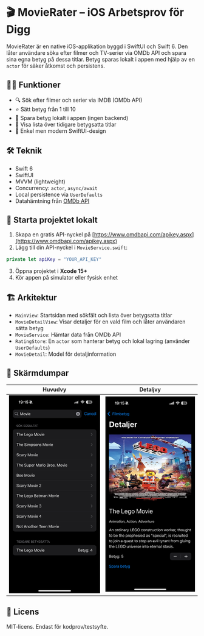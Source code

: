 
# 🎬 MovieRater – iOS Arbetsprov för Digg

MovieRater är en native iOS-applikation byggd i SwiftUI och Swift 6. Den låter användare söka efter filmer och TV-serier via OMDb API och spara sina egna betyg på dessa titlar. Betyg sparas lokalt i appen med hjälp av en `actor` för säker åtkomst och persistens.

## 🧑‍💻 Funktioner

- 🔍 Sök efter filmer och serier via IMDB (OMDb API)
- ⭐ Sätt betyg från 1 till 10
- 💾 Spara betyg lokalt i appen (ingen backend)
- 📜 Visa lista över tidigare betygsatta titlar
- 🎨 Enkel men modern SwiftUI-design

## 🛠 Teknik

- Swift 6
- SwiftUI
- MVVM (lightweight)
- Concurrency: `actor`, `async/await`
- Local persistence via `UserDefaults`
- Datahämtning från [OMDb API](https://www.omdbapi.com/)

## 🧪 Starta projektet lokalt

1. Skapa en gratis API-nyckel på [https://www.omdbapi.com/apikey.aspx](https://www.omdbapi.com/apikey.aspx)
2. Lägg till din API-nyckel i `MovieService.swift`:

```swift
private let apiKey = "YOUR_API_KEY"
```

3. Öppna projektet i **Xcode 15+**
4. Kör appen på simulator eller fysisk enhet

## 🏗 Arkitektur

- `MainView`: Startsidan med sökfält och lista över betygsatta titlar
- `MovieDetailView`: Visar detaljer för en vald film och låter användaren sätta betyg
- `MovieService`: Hämtar data från OMDb API
- `RatingStore`: En `actor` som hanterar betyg och lokal lagring (använder `UserDefaults`)
- `MovieDetail`: Model för detaljinformation

## 📸 Skärmdumpar

| Huvudvy | Detaljvy |
|--------|----------|
| ![main](Screenshots/Mainview.PNG) | ![detail](Screenshots/DetailView.PNG) |



## 📄 Licens

MIT-licens. Endast för kodprov/testsyfte.
